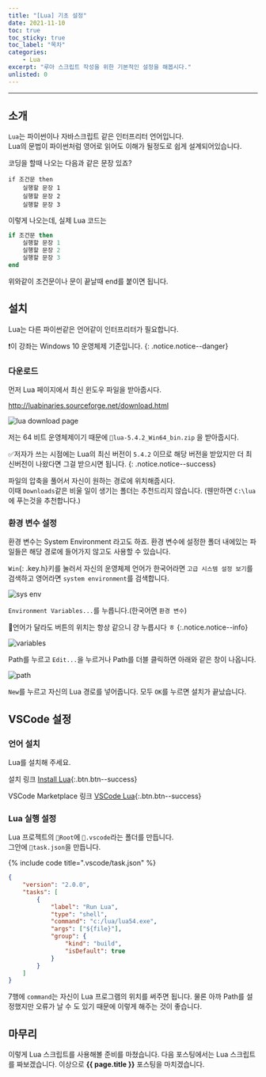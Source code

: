 ```yaml
---
title: "[Lua] 기초 설정"
date: 2021-11-10
toc: true
toc_sticky: true
toc_label: "목차"
categories:
    - Lua
excerpt: "루아 스크립트 작성을 위한 기본적인 설정을 해봅시다."
unlisted: 0
---
```


---

## 소개

`Lua`는 파이썬이나 자바스크립트 같은 인터프리터 언어입니다.  
Lua의 문법이 파이썬처럼 영어로 읽어도 이해가 될정도로 쉽게 설계되어있습니다.

코딩을 할때 나오는 다음과 같은 문장 있죠?

```
if 조건문 then
    실행할 문장 1
    실행할 문장 2
    실행할 문장 3
```

이렇게 나오는데, 실제 Lua 코드는

```lua
if 조건문 then
    실행할 문장 1
    실행할 문장 2
    실행할 문장 3
end
```

위와같이 조건문이나 문이 끝날때 end를 붙이면 됩니다.

## 설치

Lua는 다른 파이썬같은 언어같이 인터프리터가 필요합니다.

❗이 강좌는 Windows 10 운영체제 기준입니다.
{: .notice.notice--danger}

### 다운로드

먼저 Lua 페이지에서 최신 윈도우 파일을 받아줍시다.

<http://luabinaries.sourceforge.net/download.html>

![lua download page](https://user-images.githubusercontent.com/83404333/141219514-7332eac9-8b18-422b-9efb-f1396a241a4d.png)

저는 64 비트 운영체제이기 때문에 `🧱lua-5.4.2_Win64_bin.zip` 을 받아줍시다.

✅저자가 쓰는 시점에는 Lua의 최신 버전이 `5.4.2` 이므로 해당 버전을 받았지만 더 최신버전이 나왔다면 그걸 받으시면 됩니다.
{: .notice.notice--success}

파일의 압축을 풀어서 자신이 원하는 경로에 위치해줍시다.  
이때 `Downloads`같은 비울 일이 생기는 폴더는 추천드리지 않습니다.
(웬만하면 `C:\lua`에 푸는것을 추천합니다.)

### 환경 변수 설정

환경 변수는 System Environment 라고도 하죠.
환경 변수에 설정한 폴더 내에있는 파일들은 해당 경로에 들어가지 않고도 사용할 수 있습니다.

`Win`{: .key.h}키를 눌러서 자신의 운영체제 언어가 한국어라면 `고급 시스템 설정 보기`를 검색하고
영어라면 `system environment`를 검색합니다.

![sys env](https://user-images.githubusercontent.com/83404333/141225021-f04d204f-00ba-48c6-8ad9-a3ae4480e0f3.png)

`Environment Variables...`를 누릅니다.(한국어면 `환경 변수`)

🎉언어가 달라도 버튼의 위치는 항상 같으니 걍 누릅시다 ㅎ
{:.notice.notice--info}

![variables](https://user-images.githubusercontent.com/83404333/141226578-c0f433ec-1803-48c7-a34c-6c7977eefd48.png)

<span class='var'>Path</span>를 누르고 `Edit...`을 누르거나 <span class='var'>Path</span>를 더블 클릭하면 아래와 같은 창이 나옵니다.

![path](https://user-images.githubusercontent.com/83404333/141227425-f9d6b210-cbf0-47ee-a180-37569a2e4f12.png)

`New`를 누르고 자신의 Lua 경로를 넣어줍니다.
모두 `OK`를 누르면 설치가 끝났습니다.

## VSCode 설정

### 언어 설치

Lua를 설치해 주세요.

설치 링크
[Install Lua](vscode:extension/keyring.Lua){:.btn.btn--success}

VSCode Marketplace 링크
[VSCode Lua](https://marketplace.visualstudio.com/items?itemName=keyring.Lua){:.btn.btn--success}

### Lua 실행 설정

Lua 프로젝트의 `🚀Root`에 `📁.vscode`라는 폴더를 만듭니다.  
그안에 `📝task.json`을 만듭니다.

{% include code title=".vscode/task.json" %}

```json
{
    "version": "2.0.0",
    "tasks": [
        {
            "label": "Run Lua",
            "type": "shell",
            "command": "c:/lua/lua54.exe",
            "args": ["${file}"],
            "group": {
                "kind": "build",
                "isDefault": true
            }
        }
    ]
}
```

7행에 `command`는 자신이 Lua 프로그램의 위치를 써주면 됩니다.
물론 아까 <span class='var'>Path</span>를 설정했지만 오류가 날 수 도 있기 때문에 이렇게 해주는 것이 좋습니다.

## 마무리

이렇게 Lua 스크립트를 사용해볼 준비를 마쳤습니다.
다음 포스팅에서는 Lua 스크립트를 짜보겠습니다.
이상으로 **{{ page.title }}** 포스팅을 마치겠습니다.

